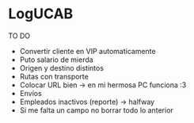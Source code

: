 # LogUCAB
TO DO
- Convertir cliente en VIP automaticamente
- Puto salario de mierda
- Origen y destino distintos
- Rutas con transporte
- Colocar URL bien -> en mi hermosa PC funciona :3
- Envíos
- Empleados inactivos (reporte) -> halfway
- Si me falta un campo no borrar todo lo anterior
